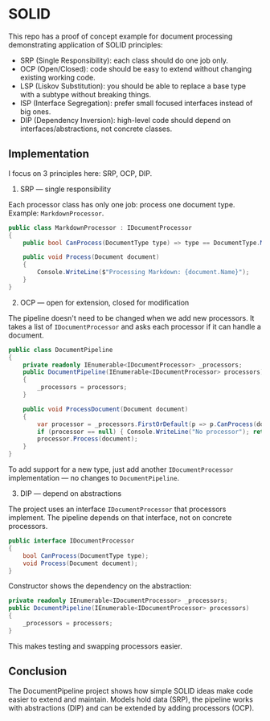 # SOLID

This repo has a proof of concept example for document processing demonstrating application of SOLID principles:

- SRP (Single Responsibility): each class should do one job only.
- OCP (Open/Closed): code should be easy to extend without changing existing working code.
- LSP (Liskov Substitution): you should be able to replace a base type with a subtype without breaking things.
- ISP (Interface Segregation): prefer small focused interfaces instead of big ones.
- DIP (Dependency Inversion): high-level code should depend on interfaces/abstractions, not concrete classes.

## Implementation

I focus on 3 principles here: SRP, OCP, DIP.

1. SRP — single responsibility

Each processor class has only one job: process one document type. Example: `MarkdownProcessor`.

```csharp
public class MarkdownProcessor : IDocumentProcessor
{
	public bool CanProcess(DocumentType type) => type == DocumentType.Markdown;

	public void Process(Document document)
	{
		Console.WriteLine($"Processing Markdown: {document.Name}");
	}
}
```

2. OCP — open for extension, closed for modification

The pipeline doesn't need to be changed when we add new processors. It takes a list of `IDocumentProcessor` and asks each processor if it can handle a document.

```csharp
public class DocumentPipeline
{
	private readonly IEnumerable<IDocumentProcessor> _processors;
	public DocumentPipeline(IEnumerable<IDocumentProcessor> processors)
	{
		_processors = processors;
	}

	public void ProcessDocument(Document document)
	{
		var processor = _processors.FirstOrDefault(p => p.CanProcess(document.Type));
		if (processor == null) { Console.WriteLine("No processor"); return; }
		processor.Process(document);
	}
}
```

To add support for a new type, just add another `IDocumentProcessor` implementation — no changes to `DocumentPipeline`.

3. DIP — depend on abstractions

The project uses an interface `IDocumentProcessor` that processors implement. The pipeline depends on that interface, not on concrete processors.

```csharp
public interface IDocumentProcessor
{
	bool CanProcess(DocumentType type);
	void Process(Document document);
}
```

Constructor shows the dependency on the abstraction:

```csharp
private readonly IEnumerable<IDocumentProcessor> _processors;
public DocumentPipeline(IEnumerable<IDocumentProcessor> processors)
{
	_processors = processors;
}
```

This makes testing and swapping processors easier.


## Conclusion

The DocumentPipeline project shows how simple SOLID ideas make code easier to extend and maintain. Models hold data (SRP), the pipeline works with abstractions (DIP) and can be extended by adding processors (OCP).

